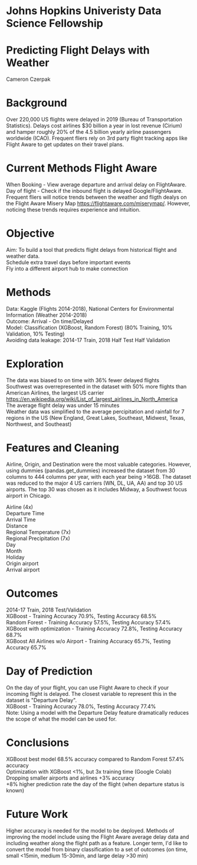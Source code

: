 # Johns Hopkins Univeristy Data Science Fellowship
# Predicting Flight Delays with Weather
Cameron Czerpak

# Background
Over 220,000 US flights were delayed in 2019 (Bureau of Transportation Statistics).
Delays cost airlines $30 billion a year in lost revenue (Cirium) and hamper roughly 20% of the 4.5 billion yearly airline passengers worldwide (ICAO).
Frequent fliers rely on 3rd party flight tracking apps like Flight Aware to get updates on their travel plans.

# Current Methods Flight Aware
When Booking - View average departure and arrival delay on FlightAware.
Day of flight - Check if the inbound flight is delayed Google/FlightAware.
Frequent fliers will notice trends between the weather and fligth dealys on the Flight Aware Misery Map https://flightaware.com/miserymap/. However, noticing these trends requires experience and intuition.

# Objective
Aim: To build a tool that predicts flight delays from historical flight and weather data.  
Schedule extra travel days before important events  
Fly into a different airport hub to make connection

# Methods
Data: Kaggle (Flights 2014-2018), National Centers for Environmental Information (Weather 2014-2018)  
Outcome: Arrival - On time/Delayed  
Model: Classification (XGBoost, Random Forest) (80% Training, 10% Validation, 10% Testing)  
Avoiding data leakage: 2014-17 Train, 2018 Half Test Half Validation

# Exploration
The data was biased to on time with 36% fewer delayed flights  
Southwest was overrepresented in the dataset with 50% more flights than American Airlines, the largest US carrier https://en.wikipedia.org/wiki/List_of_largest_airlines_in_North_America  
The average flight delay was under 15 minutes  
Weather data was simplified to the average percipitation and rainfall for 7 regions in the US (New England, Great Lakes, Southeast, Midwest, Texas, Northwest, and Southeast)

# Features and Cleaning
Airline, Origin, and Destination were the most valuable categories. However, using dummies (pandas.get_dummies) increased the dataset from 30 columns to 444 columns per year, with each year being >16GB.
The dataset was reduced to the major 4 US carriers (WN, DL, UA, AA) and top 30 US airports. The top 30 was chosen as it includes Midway, a Southwest focus airport in Chicago.

Airline (4x)  
Departure Time  
Arrival Time  
Distance  
Regional Temperature (7x)  
Regional Precipitation (7x)  
Day  
Month  
Holiday  
Origin airport  
Arrival airport  

# Outcomes
2014-17 Train, 2018 Test/Validation  
XGBoost - Training Accuracy 70.9%, Testing Accuracy 68.5%  
Random Forest - Training Accuracy 57.5%, Testing Accuracy 57.4%  
XGBoost with optimization - Training Accuracy 72.8%, Testing Accuracy 68.7%  
XGBoost All Airlines w/o Airport - Training Accuracy 65.7%, Testing Accuracy 65.7%  

# Day of Prediction
On the day of your flight, you can use Flight Aware to check if your incoming flight is delayed. The closest variable to represent this in the dataset is "Departure Delay".  
XGBoost - Training Accuracy 78.0%, Testing Accuracy 77.4%  
Note: Using a model with the Departure Delay feature dramatically reduces the scope of what the model can be used for.

# Conclusions
XGBoost best model 68.5% accuracy compared to Random Forest 57.4% accuracy  
Optimization with XGBoost <1%, but 3x training time (Google Colab)  
Dropping smaller airports and airlines +3% accuracy  
+8% higher prediction rate the day of the flight (when departure status is known)  

# Future Work
Higher accuracy is needed for the model to be deployed. Methods of improving the model include using the Flight Aware average delay data and including weather along the flight path as a feature. Longer term, I'd like to convert the model from binary classification to a set of outcomes (on time, small <15min, medium 15-30min, and large delay >30 min)

